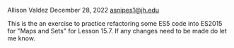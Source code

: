 Allison Valdez
December 28, 2022
asnipes1@jh.edu

This is the an exercise to practice refactoring some ES5 code into ES2015 for "Maps and Sets" for Lesson 15.7. If any changes need to be made do let me know.